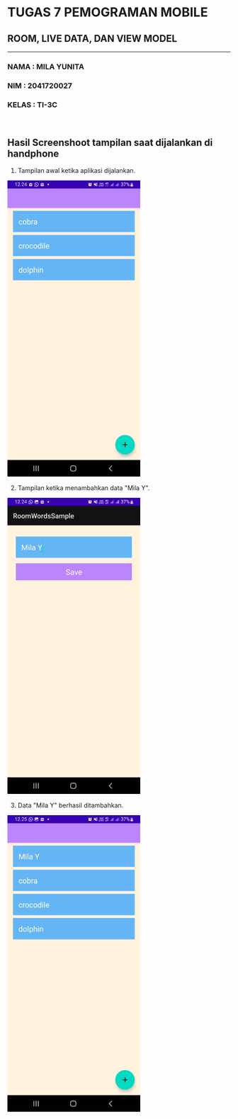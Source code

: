 # TUGAS 7 PEMOGRAMAN MOBILE
## ROOM, LIVE DATA, DAN VIEW MODEL
<hr>

### NAMA : MILA YUNITA
### NIM : 2041720027
### KELAS : TI-3C
<br>


## Hasil Screenshoot tampilan saat dijalankan di handphone
1. Tampilan awal ketika aplikasi dijalankan.<br>
<img src="img/1.jpg" width="300">

2. Tampilan ketika menambahkan data "Mila Y".<br>
<img src="img/2.jpg" width="300">

3. Data "Mila Y" berhasil ditambahkan.<br>
<img src="img/3.jpg" width="300">